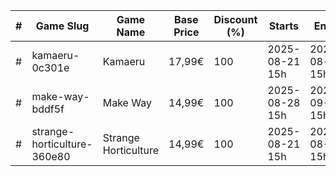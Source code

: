 |#|Game Slug|Game Name|Base Price|Discount (%)|Starts|Ends|
|---|---|---|---|---|---|---|
|#|kamaeru-0c301e|Kamaeru|17,99€|100|2025-08-21 15h|2025-08-28 15h|
|#|make-way-bddf5f|Make Way|14,99€|100|2025-08-28 15h|2025-09-04 15h|
|#|strange-horticulture-360e80|Strange Horticulture|14,99€|100|2025-08-21 15h|2025-08-28 15h|

